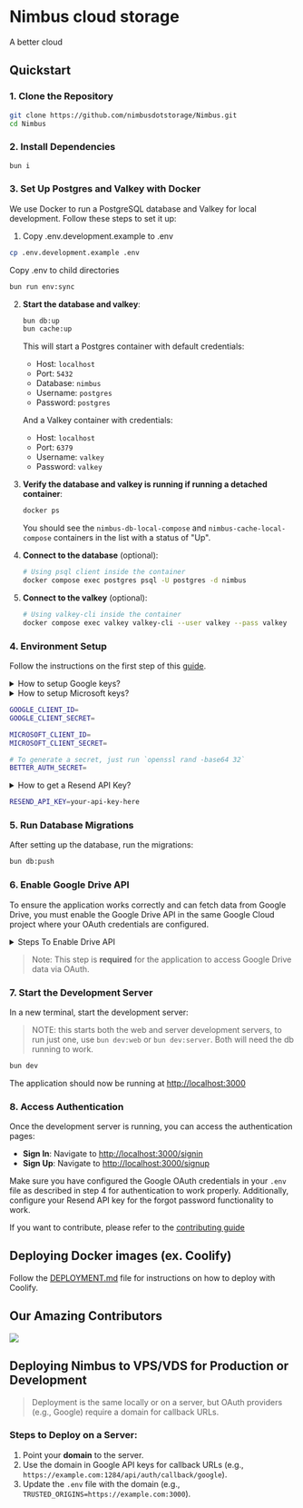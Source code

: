 # Nimbus cloud storage

A better cloud

## Quickstart

### 1. Clone the Repository

```bash
git clone https://github.com/nimbusdotstorage/Nimbus.git
cd Nimbus
```

### 2. Install Dependencies

```bash
bun i
```

### 3. Set Up Postgres and Valkey with Docker

We use Docker to run a PostgreSQL database and Valkey for local development. Follow these steps to set it up:

1. Copy .env.development.example to .env

```bash
cp .env.development.example .env
```

Copy .env to child directories

```bash
bun run env:sync
```

2. **Start the database and valkey**:

   ```bash
   bun db:up
   bun cache:up
   ```

   This will start a Postgres container with default credentials:
   - Host: `localhost`
   - Port: `5432`
   - Database: `nimbus`
   - Username: `postgres`
   - Password: `postgres`

   And a Valkey container with credentials:
   - Host: `localhost`
   - Port: `6379`
   - Username: `valkey`
   - Password: `valkey`

3. **Verify the database and valkey is running if running a detached container**:

   ```bash
   docker ps
   ```

   You should see the `nimbus-db-local-compose` and `nimbus-cache-local-compose` containers in the list with a status of
   "Up".

4. **Connect to the database** (optional):

   ```bash
   # Using psql client inside the container
   docker compose exec postgres psql -U postgres -d nimbus
   ```

5. **Connect to the valkey** (optional):

   ```bash
   # Using valkey-cli inside the container
   docker compose exec valkey valkey-cli --user valkey --pass valkey
   ```

### 4. Environment Setup

Follow the instructions on the first step of this [guide](https://www.better-auth.com/docs/authentication/google).

<details>
<summary>How to setup Google keys?</summary>
<br>

- Navigate to Google Cloud [console](https://console.cloud.google.com/).

- Create a new project and navigate to its dashboard.

- Under <b>API & Services</b>, navigate to <b>Oauth Consent Screen</b> and enter the details.

- Now create a client. Add <b>Authorised Javascript origin</b> as `http://localhost:3000` and <b> Authorised redirect
  uri</b> as `http://localhost:1284/api/auth/callback/google` and get your `client_id` and `client_secret`.

- Now navigate to <b>Audience</b> and add <b>Test users</b>.
</details>

<details>
<summary>How to setup Microsoft keys?</summary>
<br>

- Go to the <a href="https://portal.azure.com/" target="_blank"><b>Microsoft Azure Portal</b></a>.

- Navigate to <b>Azure Active Directory or Microsoft Entra ID</b> → <b>App registrations</b> → click <b>New
  registration</b>.

- Enter a name for your app.

- Under <b>Supported account types</b>, choose: <b>Accounts in any organizational directory and personal Microsoft
  accounts</b> (i.e. all Microsoft account users).

- Under <b>Redirect URI</b>, select <b>Web</b> and enter: `http://localhost:1284/api/auth/callback/microsoft` (Also add
  `http://localhost:3000` under front-end origins if needed.)

- After registration, go to the app's <b>Overview</b> to copy your <b>Application (client) ID</b>.

- Then go to <b>Certificates & secrets</b> → <b>New client secret</b> → add a description and expiry → click <b>Add</b>
  → copy the generated secret value.

- Now, go to <b>API permissions</b> and make sure these **delegated Microsoft Graph** permissions are added and granted:
  - `email` – View users' email address
  - `offline_access` – Maintain access to data you have given it access to
  - `openid` – Sign users in
  - `profile` – View users' basic profile
  - `User.Read` – Sign in and read user profile
  - `Files.ReadWrite.All` – Have full access to user files (OneDrive access)

- Click <b>Grant admin consent</b> to apply the permissions.

</details>

```bash
GOOGLE_CLIENT_ID=
GOOGLE_CLIENT_SECRET=

MICROSOFT_CLIENT_ID=
MICROSOFT_CLIENT_SECRET=

# To generate a secret, just run `openssl rand -base64 32`
BETTER_AUTH_SECRET=
```

<details>
<summary>How to get a Resend API Key?</summary>
<br>

1. Go to [Resend.com](https://resend.com) and sign up or log in to your account.
2. From the dashboard, click on **"API Keys"** in the sidebar.
3. Click the **"Create API Key"** button.
4. Enter a name for your key (e.g., `nimbus-dev`) and confirm.
5. Copy the generated API key.

6. Add it to your `.env` file:
   </details>

   ```bash
   RESEND_API_KEY=your-api-key-here
   ```

### 5. Run Database Migrations

After setting up the database, run the migrations:

```bash
bun db:push
```

### 6. Enable Google Drive API

To ensure the application works correctly and can fetch data from Google Drive, you must enable the Google Drive API in
the same Google Cloud project where your OAuth credentials are configured.

<details>
<summary> Steps To Enable Drive API </summary>
<br>

1. Go to the [Google Cloud Console](https://console.cloud.google.com/).
2. Select the project you're using for OAuth.
3. Navigate to **APIs & Services > Library**.
4. Search for **Google Drive API** or [Click Here](https://console.cloud.google.com/apis/library/drive.googleapis.com).
5. Click **Enable**.
</details>

> Note: This step is **required** for the application to access Google Drive data via OAuth.

### 7. Start the Development Server

In a new terminal, start the development server:

> NOTE: this starts both the web and server development servers, to run just one, use `bun dev:web` or `bun dev:server`.
> Both will need the db running to work.

```bash
bun dev
```

The application should now be running at [http://localhost:3000](http://localhost:3000)

### 8. Access Authentication

Once the development server is running, you can access the authentication pages:

- **Sign In**: Navigate to [http://localhost:3000/signin](http://localhost:3000/signin)
- **Sign Up**: Navigate to [http://localhost:3000/signup](http://localhost:3000/signup)

Make sure you have configured the Google OAuth credentials in your `.env` file as described in step 4 for authentication
to work properly. Additionally, configure your Resend API key for the forgot password functionality to work.

If you want to contribute, please refer to the
[contributing guide](https://github.com/nimbusdotstorage/Nimbus/blob/main/CONTRIBUTING.md)

## Deploying Docker images (ex. Coolify)

Follow the [DEPLOYMENT.md](DEPLOYMENT.md) file for instructions on how to deploy with Coolify.

## Our Amazing Contributors

<a href="https://github.com/nimbusdotstorage/Nimbus/graphs/contributors">
  <img src="https://contrib.rocks/image?repo=nimbusdotstorage/Nimbus" />
</a>

## Deploying Nimbus to VPS/VDS for Production or Development

> Deployment is the same locally or on a server, but OAuth providers (e.g., Google) require a domain for callback URLs.

### Steps to Deploy on a Server:

1. Point your **domain** to the server.
2. Use the domain in Google API keys for callback URLs (e.g., `https://example.com:1284/api/auth/callback/google`).
3. Update the `.env` file with the domain (e.g., `TRUSTED_ORIGINS=https://example.com:3000`).
